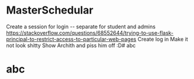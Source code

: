 # MasterSchedular

Create a session for login -- separate for student and admins 
https://stackoverflow.com/questions/68552644/trying-to-use-flask-principal-to-restrict-access-to-particular-web-pages
Create log in
Make it not look shitty
Show Archith and piss him off :D# abc
# abc
